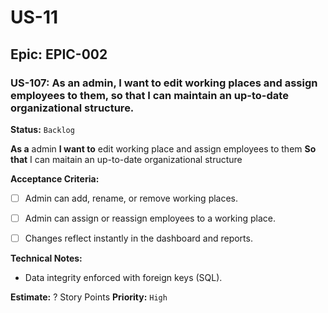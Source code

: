 # US-11

## Epic: EPIC-002

### US-107: As an admin, I want to edit working places and assign employees to them, so that I can maintain an up-to-date organizational structure.
**Status:** `Backlog`

**As a** admin
**I want to** edit working place and assign employees to them
**So that** I can maitain an up-to-date organizational structure

**Acceptance Criteria:**
- [ ] Admin can add, rename, or remove working places.
- [ ] Admin can assign or reassign employees to a working place.
- [ ] Changes reflect instantly in the dashboard and reports.


**Technical Notes:**
- Data integrity enforced with foreign keys (SQL).


**Estimate:** ? Story Points
**Priority:** `High`